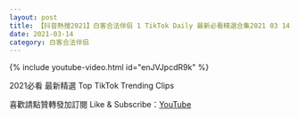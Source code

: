 ```yaml
---
layout: post
title: 【抖音熱搜2021】白客合法伴侣 1 TikTok Daily 最新必看精選合集2021 03 14
date: 2021-03-14
category: 白客合法伴侣
---
```


{% include youtube-video.html id="enJVJpcdR9k" %}

2021必看 最新精選 Top TikTok Trending Clips

喜歡請點贊轉發加訂閱 Like & Subscribe：[YouTube](https://www.youtube.com/channel/UCAoR7VcanIPd04uEq_GIylA/videos)

